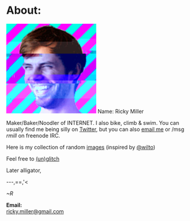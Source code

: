 # About:

<img class='me' src='img/me_glitch.jpg' /> Name: Ricky Miller

Maker/Baker/Noodler of INTERNET. I also bike, climb &amp; swim. You can usually find me being silly on [Twitter](https://twitter.com/rmill/), but you can also [email me](mailto:ricky.miller@gmail.com) or /msg <em>rmill</em> on freenode IRC.

Here is my collection of random [images](http://ricky.codes/i/) (inspired by [@wilto](https://twitter.com/wilto/))

Feel free to <a data-internal href='/'>(un)</a><a data-internal href='/#glitch'>glitch</a>

Later alligator,

---,==,'<

<em>~R</em>

<strong>Email:</strong><br />
[ricky.miller@gmail.com](mailto:ricky.miller@gmail.com)
